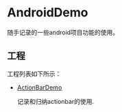# AndroidDemo
随手记录的一些android项目功能的使用。


## 工程
工程列表如下所示：

- [ActionBarDemo](https://github.com/fishly/AndroidDemo/tree/master/ActionBarDemo)
  
  记录和归纳actionbar的使用.
